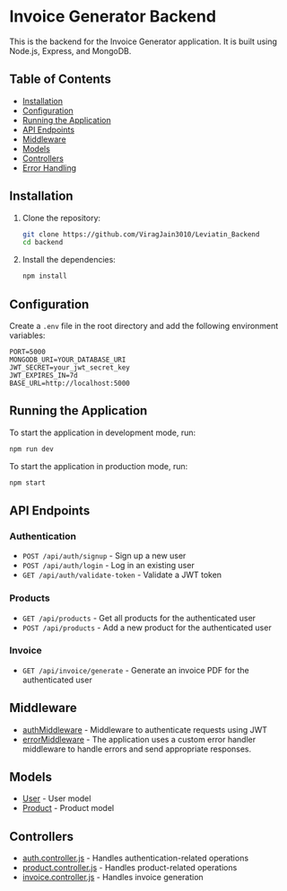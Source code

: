 # Invoice Generator Backend

This is the backend for the Invoice Generator application. It is built using Node.js, Express, and MongoDB.

## Table of Contents

- [Installation](#installation)
- [Configuration](#configuration)
- [Running the Application](#running-the-application)
- [API Endpoints](#api-endpoints)
- [Middleware](#middleware)
- [Models](#models)
- [Controllers](#controllers)
- [Error Handling](#error-handling)

## Installation

1. Clone the repository:

    ```sh
    git clone https://github.com/ViragJain3010/Leviatin_Backend
    cd backend
    ```

2. Install the dependencies:

    ```sh
    npm install
    ```

## Configuration

Create a `.env` file in the root directory and add the following environment variables:

```env
PORT=5000
MONGODB_URI=YOUR_DATABASE_URI
JWT_SECRET=your_jwt_secret_key
JWT_EXPIRES_IN=7d
BASE_URL=http://localhost:5000
```

## Running the Application

To start the application in development mode, run:

```sh
npm run dev
```

To start the application in production mode, run:
```sh
npm start
```

## API Endpoints

### Authentication

- `POST /api/auth/signup` - Sign up a new user
- `POST /api/auth/login` - Log in an existing user
- `GET /api/auth/validate-token` - Validate a JWT token

### Products

- `GET /api/products` - Get all products for the authenticated user
- `POST /api/products` - Add a new product for the authenticated user

### Invoice

- `GET /api/invoice/generate` - Generate an invoice PDF for the authenticated user

## Middleware

- [authMiddleware](src/middleware/auth.middleware.js) - Middleware to authenticate requests using JWT
- [errorMiddleware](src/middleware/error.middleware.js) - The application uses a custom error handler middleware to handle errors and send appropriate responses.

## Models

- [User](src/models/user.model.js) - User model
- [Product](src/models/product.model.js) - Product model

## Controllers

- [auth.controller.js](src/controllers/auth.controller.js) - Handles authentication-related operations
- [product.controller.js](src/controllers/product.controller.js) - Handles product-related operations
- [invoice.controller.js](src/controllers/invoice.controller.js) - Handles invoice generation
